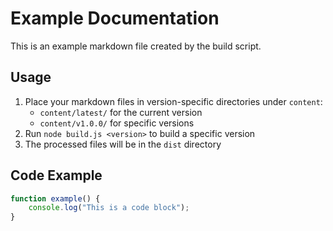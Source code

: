 # Example Documentation

This is an example markdown file created by the build script.

## Usage

1. Place your markdown files in version-specific directories under `content`:
   - `content/latest/` for the current version
   - `content/v1.0.0/` for specific versions
2. Run `node build.js <version>` to build a specific version
3. The processed files will be in the `dist` directory

## Code Example

```javascript
function example() {
    console.log("This is a code block");
}
```

